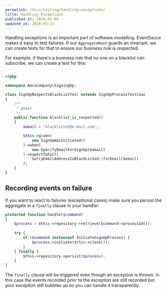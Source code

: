 ```yaml
---
permalink: /docs/testing/handling-exceptions/
title: Handling Exceptions
published_at: 2018-03-04
updated_at: 2018-03-23
---
```


Handling exceptions is an important part of software modelling. EventSauce
makes it easy to test failures. If our `AggregateRoot` guards an invariant,
we can create tests for that to ensure our business rule is respected.

For example, if there's a business rule that no one on a blacklist can
subscribe, we can create a test for this:

```php

<?php

namespace AmceCompany\SigningUp;

class SignUpRespectsBlackListTest extends SignUpProcessTestCase
{
    /**
     * @test
     */
    public function blacklist_is_respected()
    {
        $email = 'blacklisted@e-mail.com';

        $this->given(
            new SignUpWasInitiated()
        )->when(
            new SpecifyEmailForSignUp($email)
        )->expectToFail(
            SorryEmailAddressIsBlackListed::forEmail($email)
        );
    } 
}
``` 

## Recording events on failure

If you want to react to failures (exceptional cases) make sure you
persist the aggregate in a `finally` clause in your handler:

```php
protected function handle($command)
{
    $process = $this->repository->retrieve($command->processId());
    
    try {
        if ($command instanceof InitiateSignUpProcess) {
            $process->initiate($this->clock());           
        }
    } finally {
        $this->repository->persist($process);
    }
}
```

The `finally` clause will be triggered even though an exception is thrown. In
this case the events recorded prior to the exception are still recorded but
your exception still bubbles up so you can handle it transparently.
